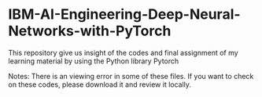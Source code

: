 # IBM-AI-Engineering-Deep-Neural-Networks-with-PyTorch
This repository give us insight of the codes and final assignment of my learning material by using the Python library Pytorch 

Notes: There is an viewing error in some of these files. If you want to check on these codes, please download it and review it locally.
